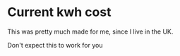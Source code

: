 # Current kwh cost

<p>This was pretty much made for me, since I live in the UK.</p>
<p>Don't expect this to work for you</p>
